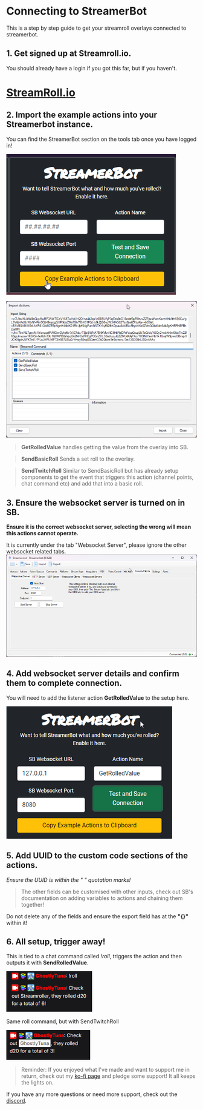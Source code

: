 
# Connecting to StreamerBot

This is a step by step guide to get your streamroll overlays connected to streamerbot. 

## 1. Get signed up at Streamroll.io.

You should already have a login if you got this far, but if you haven't.

# [StreamRoll.io](https://streamroll.io)

## 2. Import the example actions into your Streamerbot instance.

You can find the StreamerBot section on the tools tab once you have logged in!

![Copy to clipboard button](image.png)

![Example Import](image-3.png)

> **GetRolledValue** handles getting the value from the overlay into SB.

> **SendBasicRoll** Sends a set roll to the overlay.

> **SendTwitchRoll** Similar to SendBasicRoll but has already setup components to get the event that triggers this action (channel points, chat command etc) and add that into a basic roll. 

## 3. Ensure the websocket server is turned on in SB.

**Ensure it is the correct websocket server, selecting the wrong will mean this actions cannot operate.**

It is currently under the tab "Websocket Server", please ignore the other websocket related tabs.
![Alt text](image-2.png)

## 4. Add websocket server details and confirm them to complete connection.

You will need to add the listener action **GetRolledValue** to the setup here.

![Alt text](image-4.png)

## 5. Add UUID to the custom code sections of the actions.

*Ensure the UUID is within the " " quotation marks!*

> The other fields can be customised with other inputs, check out SB's documentation on adding variables to actions and chaining them together!

Do not delete any of the fields and ensure the export field has at the **"{}"** within it!

## 6. All setup, trigger away!

This is tied to a chat command called *!roll*, triggers the action and then outputs it with **SendRolledValue**.

![SendBasicRoll Example](image-5.png)

Same roll command, but with SendTwitchRoll

![SendTwitchRoll](image-6.png)

> Reminder: If you enjoyed what I've made and want to support me in return, check out my [ko-fi page](https://ko-fi.com/ghostlytuna) and pledge some support! It all keeps the lights on. 

If you have any more questions or need more support, check out the [discord](https://discord.gg/S67P7UH).